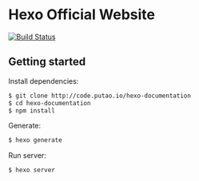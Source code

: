 # Hexo Official Website
<!-- Markdown snippet -->
[![Build Status](https://travis-ci.org/hexojs/site.svg?branch=master)](https://travis-ci.org/hexojs/site)

## Getting started

Install dependencies:

``` bash
$ git clone http://code.putao.io/hexo-documentation
$ cd hexo-documentation
$ npm install
```

Generate:

``` bash
$ hexo generate
```

Run server:

``` bash
$ hexo server
```